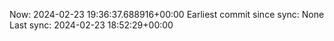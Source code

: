 Now: 2024-02-23 19:36:37.688916+00:00 Earliest commit since sync: None Last sync: 2024-02-23 18:52:29+00:00
